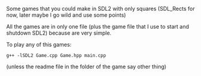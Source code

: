 Some games that you could make in SDL2 with only squares (SDL_Rects for now, later maybe I go wild and use some points)

All the games are in only one file (plus the game file that I use to start and shutdown SDL2) because are very simple.

To play any of this games:
```
g++ -lSDL2 Game.cpp Game.hpp main.cpp
```

(unless the readme file in the folder of the game say other thing)
